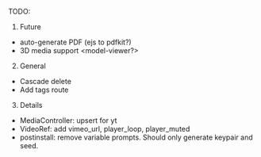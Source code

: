 TODO:
1. Future
+ auto-generate PDF (ejs to pdfkit?)
+ 3D media support <model-viewer?>

2. General
+ Cascade delete
+ Add tags route

3. Details
+ MediaController: upsert for yt
+ VideoRef: add vimeo_url, player_loop, player_muted
+ postinstall: remove variable prompts. Should only generate keypair and seed. 

